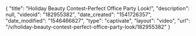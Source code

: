 {
    "title": "Holiday Beauty Contest-Perfect Office Party Look!",
    "description": null,
    "videoid": "182955382",
    "date_created": "1541726357",
    "date_modified": "1546466827",
    "type": "captivate",
    "layout": "video",
    "url": "\/v\/holiday-beauty-contest-perfect-office-party-look\/182955382"
}